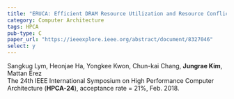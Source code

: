 ```yaml
---
title: "ERUCA: Efficient DRAM Resource Utilization and Resource Conflict Avoidance for Memory System Parallelism"
category: Computer Architecture
tags: HPCA
pub-type: C
paper_url: "https://ieeexplore.ieee.org/abstract/document/8327046"
select: y
---
```


Sangkug Lym, Heonjae Ha, Yongkee Kwon, Chun-kai Chang, **Jungrae Kim**, Mattan Erez<br>
The 24th IEEE International Symposium on High Performance Computer Architecture (**HPCA-24**), acceptance rate = 21%, Feb. 2018.

